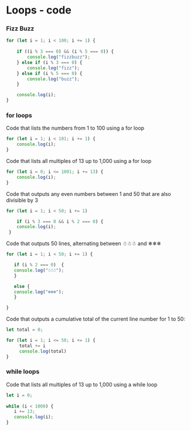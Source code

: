 # Loops - code

### Fizz Buzz
```js
for (let i = 1; i < 100; i += 1) {
	
	if ((i % 3 === 0) && (i % 5 === 0)) {
		console.log("fizzbuzz");
	} else if (i % 3 === 0) {
		console.log("fizz");
	} else if (i % 5 === 0) {
		console.log("buzz");
	}

    console.log(i);
}
```


### for loops
Code that lists the numbers from 1 to 100 using a for loop
```js
for (let i = 1; i < 101; i += 1) {
    console.log(i);
}
```
Code that lists all multiples of 13 up to 1,000 using a for loop
```js
for (let i = 0; i <= 1001; i += 13) {
    console.log(i);
}
``````
Code that outputs any even numbers between 1 and 50 that are also divisible by 3
```js
for (let i = 1; i < 50; i += 1)

    if (i % 3 === 0 && i % 2 === 0) {            
    console.log(i);  
 } 
 ```
 
Code that outputs 50 lines, alternating between ☃☃☃ and ❄❄❄
 ```js
 for (let i = 1; i < 50; i += 1) {

    if (i % 2 === 0)  {         
    console.log("☃☃☃");  
	}

	else {            
    console.log("❄❄❄"); 
	}

 } 
 ```
 
Code that outputs a cumulative total of the current line number for 1 to 50:
 ```js
let total = 0;

for (let i = 1; i <= 50; i += 1) {
	  total += i
	  console.log(total)
} 
 ```
 
 ### while loops
 Code that lists all multiples of 13 up to 1,000 using a while loop
 ```js
let i = 0;   
                   
while (i < 1000) {              
    i += 13;                     
    console.log(i);   
}
 ```